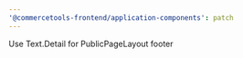 ```yaml
---
'@commercetools-frontend/application-components': patch
---
```


Use Text.Detail for PublicPageLayout footer
